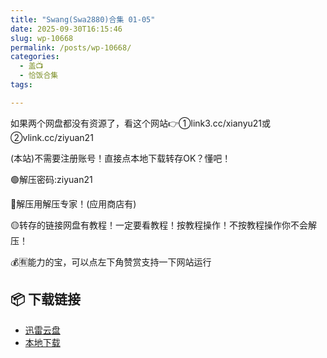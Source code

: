 ```yaml
---
title: "Swang(Swa2880)合集 01-05"
date: 2025-09-30T16:15:46
slug: wp-10668
permalink: /posts/wp-10668/
categories:
  - 盖📺
  - 恰饭合集
tags:

---
```


如果两个网盘都没有资源了，看这个网站👉①link3.cc/xianyu21或②vlink.cc/ziyuan21

(本站)不需要注册账号！直接点本地下载转存OK？懂吧！

🟢解压密码:ziyuan21

🔵解压用解压专家！(应用商店有)

🟡转存的链接网盘有教程！一定要看教程！按教程操作！不按教程操作你不会解压！

💰🈶能力的宝，可以点左下角赞赏支持一下网站运行

## 📦 下载链接
- [迅雷云盘](https://blziyuan21.com/pay-download/10668?key=6dcb44018b&down_id=0)
- [本地下载](https://blziyuan21.com/pay-download/10668?key=6dcb44018b&down_id=1)

